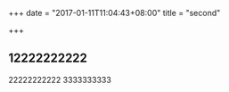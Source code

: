 +++
date = "2017-01-11T11:04:43+08:00"
title = "second"

+++


##  12222222222
22222222222
3333333333

